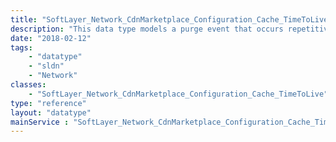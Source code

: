 ```yaml
---
title: "SoftLayer_Network_CdnMarketplace_Configuration_Cache_TimeToLive"
description: "This data type models a purge event that occurs repetitively and automatically in caching server after a set interval of time. A time to live instance contains a reference to a mapping configuration, the path to execute the purge on, the result of the purge, and the time interval after which the purge will be executed. "
date: "2018-02-12"
tags:
    - "datatype"
    - "sldn"
    - "Network"
classes:
    - "SoftLayer_Network_CdnMarketplace_Configuration_Cache_TimeToLive"
type: "reference"
layout: "datatype"
mainService : "SoftLayer_Network_CdnMarketplace_Configuration_Cache_TimeToLive"
---
```

